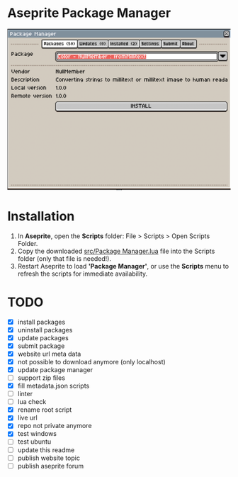 # Aseprite Package Manager

![Window example](window.png)

# Installation

1. In **Aseprite**, open the **Scripts** folder: File > Scripts > Open Scripts Folder.
2. Copy the downloaded [src/Package Manager.lua](https://github.com/SignalFromTheStars/aseprite-package-manager/blob/main/src/Package%20Manager.lua) file into the Scripts folder (only that file is needed!).
3. Restart Aseprite to load **'Package Manager'**, or use the **Scripts** menu to refresh the scripts for immediate availability.

# TODO
- [x] install packages
- [x] uninstall packages
- [x] update packages
- [x] submit package
- [x] website url meta data
- [x] not possible to download anymore (only localhost)
- [x] update package manager
- [ ] support zip files 
- [x] fill metadata.json scripts
- [ ] linter
- [ ] lua check
- [x] rename root script
- [x] live url
- [x] repo not private anymore
- [x] test windows
- [ ] test ubuntu
- [ ] update this readme
- [ ] publish website topic
- [ ] publish aseprite forum
